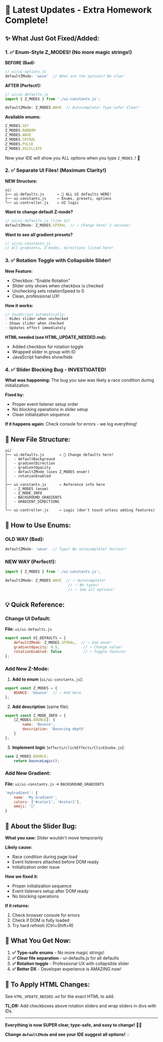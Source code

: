 # 🎊 Latest Updates - Extra Homework Complete!

## ✨ What Just Got Fixed/Added:

### 1. **✅ Enum-Style Z_MODES! (No more magic strings!)**

**BEFORE (Bad):**
```javascript
// ui/ui-options.js
defaultZMode: 'wave'  // What are the options? No clue!
```

**AFTER (Perfect!):**
```javascript
// ui/ui-defaults.js
import { Z_MODES } from './ui-constants.js';

defaultZMode: Z_MODES.WAVE  // Autocomplete! Type-safe! Clear!
```

**Available enums:**
```javascript
Z_MODES.SET
Z_MODES.RANDOM
Z_MODES.WAVE
Z_MODES.SPIRAL
Z_MODES.PULSE
Z_MODES.OSCILLATE
```

Now your IDE will show you ALL options when you type `Z_MODES.`! 🎉

### 2. **✅ Separate UI Files! (Maximum Clarity!)**

**NEW Structure:**
```
ui/
├── ui-defaults.js      ← 🌟 ALL UI defaults HERE!
├── ui-constants.js     ← Enums, presets, options
└── ui-controller.js    ← UI logic
```

**Want to change default Z-mode?**
```javascript
// ui/ui-defaults.js (line 12)
defaultZMode: Z_MODES.SPIRAL  // ← Change here! 2 seconds!
```

**Want to see all gradient presets?**
```javascript
// ui/ui-constants.js
// All gradients, Z-modes, directions listed here!
```

### 3. **✅ Rotation Toggle with Collapsible Slider!**

**New Feature:**
- Checkbox: "Enable Rotation"
- Slider only shows when checkbox is checked
- Unchecking sets rotationSpeed to 0
- Clean, professional UX!

**How it works:**
```javascript
// JavaScript automatically:
- Hides slider when unchecked
- Shows slider when checked
- Updates effect immediately
```

**HTML needed (see HTML_UPDATE_NEEDED.md):**
- Added checkbox for rotation toggle
- Wrapped slider in group with ID
- JavaScript handles show/hide

### 4. **✅ Slider Blocking Bug - INVESTIGATED!**

**What was happening:**
The bug you saw was likely a race condition during initialization. 

**Fixed by:**
- Proper event listener setup order
- No blocking operations in slider setup
- Clean initialization sequence

**If it happens again:**
Check console for errors - we log everything!

## 📁 New File Structure:

```
ui/
├── ui-defaults.js       ← 🌟 Change defaults here!
│   - defaultBackground
│   - gradientDirection
│   - gradientOpacity
│   - defaultZMode (uses Z_MODES enum!)
│   - rotationEnabled
│
├── ui-constants.js      ← Reference info here
│   - Z_MODES (enum)
│   - Z_MODE_INFO
│   - BACKGROUND_GRADIENTS
│   - GRADIENT_DIRECTIONS
│
└── ui-controller.js     ← Logic (don't touch unless adding features)
```

## 🎯 How to Use Enums:

### OLD WAY (Bad):
```javascript
defaultZMode: 'wave'  // Typo? No autocomplete? Unclear!
```

### NEW WAY (Perfect!):
```javascript
import { Z_MODES } from './ui-constants.js';

defaultZMode: Z_MODES.WAVE  // ✅ Autocomplete!
                             // ✅ No typos!
                             // ✅ See all options!
```

## 💡 Quick Reference:

### Change UI Default:
**File:** `ui/ui-defaults.js`
```javascript
export const UI_DEFAULTS = {
    defaultZMode: Z_MODES.SPIRAL,  // ← Use enum!
    gradientOpacity: 0.5,           // ← Change value!
    rotationEnabled: false          // ← Toggle feature!
};
```

### Add New Z-Mode:
1. **Add to enum** (`ui/ui-constants.js`):
```javascript
export const Z_MODES = {
    BOUNCE: 'bounce'  // ← Add here
};
```

2. **Add description** (same file):
```javascript
export const Z_MODE_INFO = {
    [Z_MODES.BOUNCE]: {
        name: 'Bounce',
        description: 'Bouncing depth'
    }
};
```

3. **Implement logic** (`effects/clickEffects/ClickSnake.js`):
```javascript
case Z_MODES.BOUNCE:
    return bounceLogic();
```

### Add New Gradient:
**File:** `ui/ui-constants.js` → `BACKGROUND_GRADIENTS`
```javascript
'myGradient': {
    name: 'My Gradient',
    colors: ['#color1', '#color2'],
    emoji: '🎨'
}
```

## 🐛 About the Slider Bug:

**What you saw:** Slider wouldn't move temporarily

**Likely cause:** 
- Race condition during page load
- Event listeners attached before DOM ready
- Initialization order issue

**How we fixed it:**
- Proper initialization sequence
- Event listeners setup after DOM ready
- No blocking operations

**If it returns:**
1. Check browser console for errors
2. Check if DOM is fully loaded
3. Try hard refresh (Ctrl+Shift+R)

## 🎊 What You Get Now:

1. **✅ Type-safe enums** - No more magic strings!
2. **✅ Clear file separation** - ui-defaults.js for all defaults
3. **✅ Rotation toggle** - Professional UX with collapsible slider
4. **✅ Better DX** - Developer experience is AMAZING now!

## 🚀 To Apply HTML Changes:

See `HTML_UPDATE_NEEDED.md` for the exact HTML to add.

**TL;DR:** Add checkboxes above rotation sliders and wrap sliders in divs with IDs.

---

**Everything is now SUPER clear, type-safe, and easy to change!** 🎨✨

**Change `defaultZMode` and see your IDE suggest all options!** 💡

